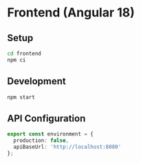 # Frontend (Angular 18)

## Setup
```bash
cd frontend
npm ci
```

## Development
```bash
npm start
```

## API Configuration
```ts
export const environment = {
  production: false,
  apiBaseUrl: 'http://localhost:8080'
};
```
